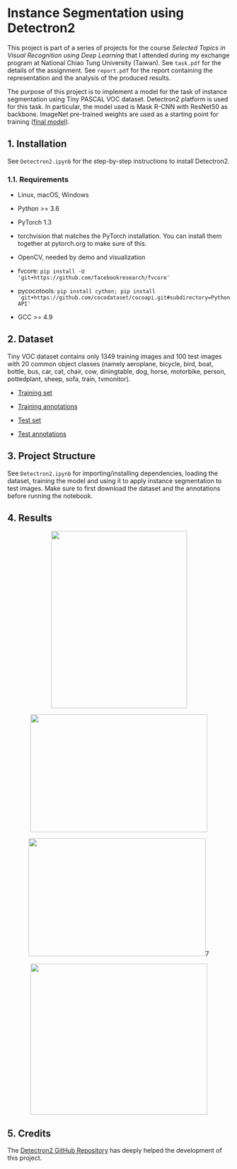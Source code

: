 # Instance Segmentation using Detectron2

This project is part of a series of projects for the course _Selected Topics in Visual Recognition using Deep Learning_ that I attended during my exchange program at National Chiao Tung University (Taiwan). See `task.pdf` for the details of the assignment. See `report.pdf` for the report containing the representation and the analysis of the produced results.

The purpose of this project is to implement a model for the task of instance segmentation using Tiny PASCAL VOC dataset. Detectron2 platform is used for this task. In particular, the model used is Mask R-CNN with ResNet50 as backbone. ImageNet pre-trained weights are used as a starting point for training ([final model](https://drive.google.com/open?id=1wXp5LAxRCytpSk5JBe3lzdIG5mQ3gk_5)).

## 1. Installation

See ```Detectron2.ipynb``` for the step-by-step instructions to install Detectron2.

### 1.1. Requirements

- Linux, macOS, Windows

- Python >= 3.6

- PyTorch 1.3

- torchvision that matches the PyTorch installation. You can install them together at pytorch.org to make sure of this.

- OpenCV, needed by demo and visualization

- fvcore: ```pip install -U 'git+https://github.com/facebookresearch/fvcore'```

- pycocotools: ```pip install cython; pip install 'git+https://github.com/cocodataset/cocoapi.git#subdirectory=PythonAPI'```

- GCC >= 4.9

## 2. Dataset

Tiny VOC dataset contains only 1349 training images and 100 test images with 20 common object classes (namely aeroplane, bicycle, bird, boat, bottle, bus, car, cat, chair, cow, diningtable, dog, horse, motorbike, person, pottedplant, sheep, sofa, train, tvmonitor).

- [Training set](https://drive.google.com/open?id=1XyBJremI0zY49bh7HKw_o3sRNO9dTNV9)

- [Training annotations](https://drive.google.com/open?id=1J-1Tb-ih7o2kgyz8RlESF4a3iXgDfx76)

- [Test set](https://drive.google.com/open?id=1XuLQ8OvGsx7U9YUHKBbJqc_nStN2cWbv)

- [Test annotations](https://drive.google.com/open?id=1rGV-OMcP_r7kSF4JD3T3EQmjUu5eGCUQ)

## 3. Project Structure

See ```Detectron2.ipynb``` for importing/installing dependencies, loading the dataset, training the model and using it to apply instance segmentation to test images. Make sure to first download the dataset and the annotations before running the notebook.

## 4. Results

<p align="center">
  <img width="307" height="400" src="https://github.com/AlessandroSaviolo/Instance-Segmentation-using-Detectron2/blob/master/results/result1.png">
</p>
<p align="center">
  <img width="400" height="266" src="https://github.com/AlessandroSaviolo/Instance-Segmentation-using-Detectron2/blob/master/results/result2.png">
</p>
<p align="center">
  <img width="400" height="266" src="https://github.com/AlessandroSaviolo/Instance-Segmentation-using-Detectron2/blob/master/results/result3.png">7
</p>
<p align="center">
  <img width="400" height="341" src="https://github.com/AlessandroSaviolo/Instance-Segmentation-using-Detectron2/blob/master/results/result4.png">
</p>


## 5. Credits

The [Detectron2 GitHub Repository](https://github.com/facebookresearch/detectron2) has deeply helped the development of this project.
